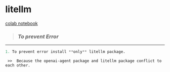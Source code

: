 # litellm
[colab notebook](https://colab.research.google.com/drive/1eL__kDpCwR35frHCVYh3eYlhgC3RezpV?usp=sharing "click here")

> ### ***To prevent Error***
 ___

 ```python
 1. To prevent error install **only** litellm package.
```
     >>  Because the openai-agent package and litellm package conflict to each other.



